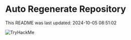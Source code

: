# Auto Regenerate Repository

This README was last updated: 2024-10-05 08:51:02

 ![TryHackMe](https://tryhackme.com/badge/533634)